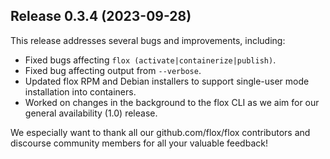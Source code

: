 ## Release 0.3.4 (2023-09-28)

This release addresses several bugs and improvements, including:
- Fixed bugs affecting `flox (activate|containerize|publish)`.
- Fixed bug affecting output from `--verbose`.
- Updated flox RPM and Debian installers to support single-user mode installation into containers.
- Worked on changes in the background to the flox CLI as we aim for our general availability (1.0) release.

We especially want to thank all our github.com/flox/flox contributors and discourse community members for all your valuable feedback!
